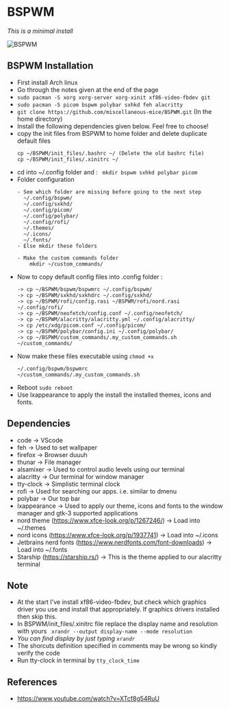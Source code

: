# BSPWM

*This is a minimal install*

![BSPWM](https://github.com/miscellaneous-mice/BSPWM/assets/79500624/a222e133-3118-4060-b330-66baeb6fb99c)

## BSPWM Installation
- First install Arch linux
- Go through the notes given at the end of the page
- ```sudo pacman -S xorg xorg-server xorg-xinit xf86-video-fbdev git```
- ```sudo pacman -S picom bspwm polybar sxhkd feh alacritty```
- ```git clone https://github.com/miscellaneous-mice/BSPWM.git``` (In the home directory)
- Install the following dependencies given below. Feel free to choose!
- copy the init files from BSPWM to home folder and delete duplicate default files
  ```
  cp ~/BSPWM/init_files/.bashrc ~/ (Delete the old bashrc file)
  cp ~/BSPWM/init_files/.xinitrc ~/
  ```
- cd into ~/.config folder and : ``` mkdir bspwm sxhkd polybar picom```
- Folder configuration
  ```
  - See which folder are missing before going to the next step
    ~/.config/bspwm/
    ~/.config/sxkhd/
    ~/.config/picom/
    ~/.config/polybar/
    ~/.config/rofi/
    ~/.themes/
    ~/.icons/
    ~/.fonts/
  - Else mkdir these folders

  - Make the custom commands folder
      mkdir ~/custom_commands/
  ```
- Now to copy default config files into .config folder :
  ```
  -> cp ~/BSPWM/bspwm/bspwmrc ~/.config/bspwm/
  -> cp ~/BSPWM/sxkhd/sxkhdrc ~/.config/sxkhd/
  -> cp ~/BSPWM/rofi/config.rasi ~/BSPWM/rofi/nord.rasi ~/.config/rofi/ 
  -> cp ~/BSPWM/neofetch/config.conf ~/.config/neofetch/
  -> cp ~/BSPWM/alacritty/alacritty.yml ~/.config/alacritty/
  -> cp /etc/xdg/picom.conf ~/.config/picom/
  -> cp ~/BSPWM/polybar/config.ini ~/.config/polybar/
  -> cp ~/BSPWM/custom_commands/.my_custom_commands.sh ~/custom_commands/
  ```
- Now make these files executable using ```chmod +x```
  ```
  ~/.config/bspwm/bspwmrc
  ~/custom_commands/.my_custom_commands.sh
  ```
- Reboot ```sudo reboot```
- Use lxappearance to apply the install the installed themes, icons and fonts.

## Dependencies
- code -> VScode
- feh -> Used to set wallpaper
- firefox -> Browser duuuh
- thunar -> File manager
- alsamixer -> Used to control audio levels using our terminal
- alacritty -> Our terminal for window manager
- tty-clock -> Simplistic terminal clock
- rofi -> Used for searching our apps. i.e. similar to dmenu
- polybar -> Our top bar
- lxappearance -> Used to apply our theme, icons and fonts to the window manager and gtk-3 supported applications
- nord theme (https://www.xfce-look.org/p/1267246/) -> Load into ~/.themes
- nord icons (https://www.xfce-look.org/p/1937741)  -> Load into ~/.icons
- Jetbrains nerd fonts (https://www.nerdfonts.com/font-downloads) -> Load into ~/.fonts
- Starship (https://starship.rs/) -> This is the theme applied to our alacritty terminal

## Note
- At the start I've install xf86-video-fbdev, but check which graphics driver you use and install that appropriately. If graphics drivers installed then skip this.
- In BSPWM/init_files/.xinitrc file replace the display name and resolution with yours
``` xrandr --output display-name --mode resolution```
- *You can find display by just typing ```xrandr```*
- The shorcuts definition specified in comments may be wrong so kindly verify the code
- Run tty-clock in terminal by ```tty_clock_time```

## References
- https://www.youtube.com/watch?v=XTcf8g54RuU
